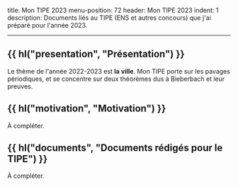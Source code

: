 title: Mon TIPE 2023
menu-position: 72
header: Mon TIPE 2023
indent: 1
description: Documents liés au TIPE (ENS et autres concours) que j'ai préparé pour l'année 2023.

---

## {{ hl("presentation", "Présentation") }}

Le thème de l'année 2022-2023 est **la ville**. Mon TIPE porte sur
les pavages périodiques, et se concentre sur deux théorèmes dus à
Bieberbach et leur preuves.

## {{ hl("motivation", "Motivation") }}

À compléter.

## {{ hl("documents", "Documents rédigés pour le TIPE") }}

À compléter.
